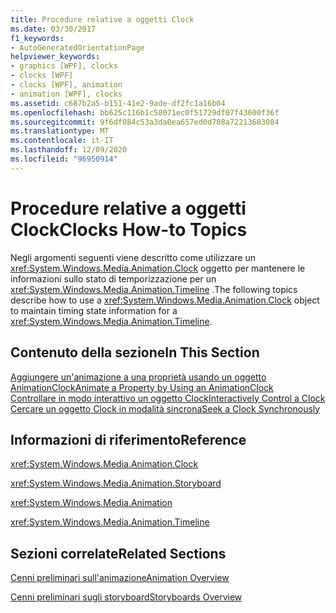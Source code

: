 ```yaml
---
title: Procedure relative a oggetti Clock
ms.date: 03/30/2017
f1_keywords:
- AutoGeneratedOrientationPage
helpviewer_keywords:
- graphics [WPF], clocks
- clocks [WPF]
- clocks [WPF], animation
- animation [WPF], clocks
ms.assetid: c687b2a5-b151-41e2-9ade-df2fc1a16b04
ms.openlocfilehash: bb625c116b1c58071ec0f51729df07f43600f36f
ms.sourcegitcommit: 9f6df084c53a3da0ea657ed0d708a72213683084
ms.translationtype: MT
ms.contentlocale: it-IT
ms.lasthandoff: 12/09/2020
ms.locfileid: "96950914"
---
```

# <a name="clocks-how-to-topics"></a><span data-ttu-id="52f34-102">Procedure relative a oggetti Clock</span><span class="sxs-lookup"><span data-stu-id="52f34-102">Clocks How-to Topics</span></span>
<span data-ttu-id="52f34-103">Negli argomenti seguenti viene descritto come utilizzare un <xref:System.Windows.Media.Animation.Clock> oggetto per mantenere le informazioni sullo stato di temporizzazione per un <xref:System.Windows.Media.Animation.Timeline> .</span><span class="sxs-lookup"><span data-stu-id="52f34-103">The following topics describe how to use a <xref:System.Windows.Media.Animation.Clock> object to maintain timing state information for a <xref:System.Windows.Media.Animation.Timeline>.</span></span>  
  
## <a name="in-this-section"></a><span data-ttu-id="52f34-104">Contenuto della sezione</span><span class="sxs-lookup"><span data-stu-id="52f34-104">In This Section</span></span>  
 [<span data-ttu-id="52f34-105">Aggiungere un'animazione a una proprietà usando un oggetto AnimationClock</span><span class="sxs-lookup"><span data-stu-id="52f34-105">Animate a Property by Using an AnimationClock</span></span>](how-to-animate-a-property-by-using-an-animationclock.md)  
 [<span data-ttu-id="52f34-106">Controllare in modo interattivo un oggetto Clock</span><span class="sxs-lookup"><span data-stu-id="52f34-106">Interactively Control a Clock</span></span>](how-to-interactively-control-a-clock.md)  
 [<span data-ttu-id="52f34-107">Cercare un oggetto Clock in modalità sincrona</span><span class="sxs-lookup"><span data-stu-id="52f34-107">Seek a Clock Synchronously</span></span>](how-to-seek-a-clock-synchronously.md)  
  
## <a name="reference"></a><span data-ttu-id="52f34-108">Informazioni di riferimento</span><span class="sxs-lookup"><span data-stu-id="52f34-108">Reference</span></span>  
 <xref:System.Windows.Media.Animation.Clock>  
  
 <xref:System.Windows.Media.Animation.Storyboard>  
  
 <xref:System.Windows.Media.Animation>  
  
 <xref:System.Windows.Media.Animation.Timeline>  
  
## <a name="related-sections"></a><span data-ttu-id="52f34-109">Sezioni correlate</span><span class="sxs-lookup"><span data-stu-id="52f34-109">Related Sections</span></span>  
 [<span data-ttu-id="52f34-110">Cenni preliminari sull'animazione</span><span class="sxs-lookup"><span data-stu-id="52f34-110">Animation Overview</span></span>](animation-overview.md)  
  
 [<span data-ttu-id="52f34-111">Cenni preliminari sugli storyboard</span><span class="sxs-lookup"><span data-stu-id="52f34-111">Storyboards Overview</span></span>](storyboards-overview.md)

